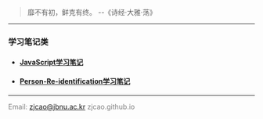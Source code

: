 > 靡不有初，鲜克有终。   --《诗经·大雅·荡》

---
### 学习笔记类

  - #### [JavaScript学习笔记](./JavaScript)

  - #### [Person-Re-identification学习笔记](./Person-Re-identification)



---
<font color=gray>Email: zjcao@jbnu.ac.kr   zjcao.github.io</font>
